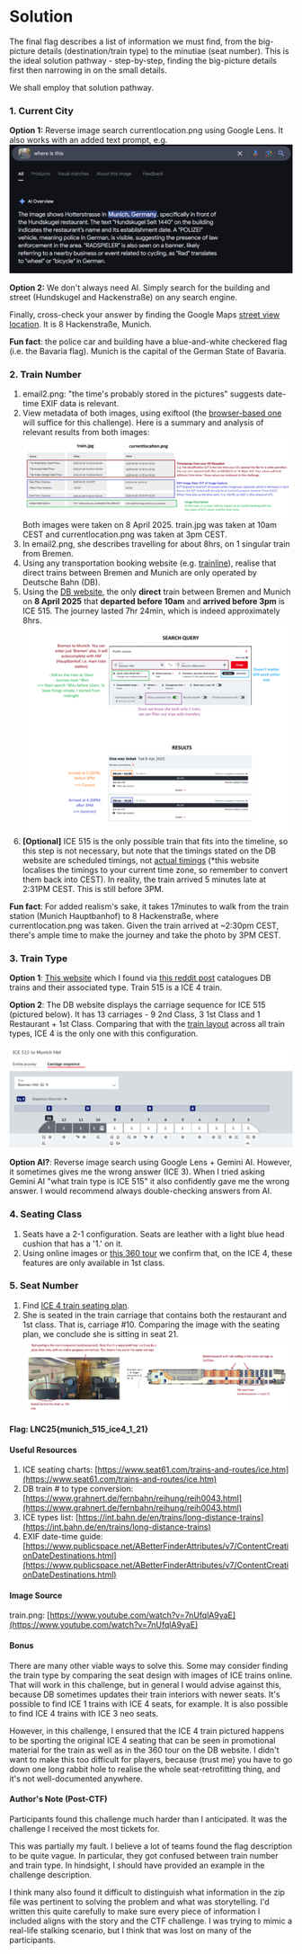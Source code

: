 # Solution

The final flag describes a list of information we must find, from the big-picture details (destination/train type) to the minutiae (seat number). This is the ideal solution pathway - step-by-step, finding the big-picture details first then narrowing in on the small details.

We shall employ that solution pathway.

### 1. Current City
**Option 1:** Reverse image search currentlocation.png using Google Lens. It also works with an added text prompt, e.g.
![img0](./image0.png)

**Option 2:** We don't always need AI. Simply search for the building and street (Hundskugel and Hackenstraße) on any search engine. 

Finally, cross-check your answer by finding the Google Maps [street view location](https://maps.app.goo.gl/36hX3YmYh2g3oRjU9). It is 8 Hackenstraße, Munich.

**Fun fact**: the police car and building have a blue-and-white checkered flag (i.e. the Bavaria flag). Munich is the capital of the German State of Bavaria.

### 2. Train Number
1. email2.png: "the time's probably stored in the pictures" suggests date-time EXIF data is relevant.
2. View metadata of both images, using exiftool (the [browser-based one](https://exif.tools/) will suffice for this challenge). Here is a summary and analysis of relevant results from both images: ![img1](./image1.png) Both images were taken on 8 April 2025. train.jpg was taken  at 10am CEST and currentlocation.png was taken at 3pm CEST.
3. In email2.png, she describes travelling for about 8hrs, on 1 singular train from Bremen.
4. Using any transportation booking website (e.g. [trainline](https://www.thetrainline.com/)), realise that direct trains between Bremen and Munich are only operated by Deutsche Bahn (DB).
5. Using the [DB website](https://www.bahn.de/), the only **direct** train between Bremen and Munich on **8 April 2025** that **departed before 10am** and **arrived before 3pm** is ICE 515. The journey lasted 7hr 24min, which is indeed approximately 8hrs.![img2](./image2.png)
6. **[Optional]** ICE 515 is the only possible train that fits into the timeline, so this step is not necessary, but note that the timings stated on the DB website are scheduled timings, not [actual timings](https://bahn.expert/details/ICE%20515/j/20250408-108f3d17-8f18-32bd-8175-6d92425bf41d) (*this website localises the timings to your current time zone, so remember to convert them back into CEST). In reality, the train arrived 5 minutes late at 2:31PM CEST. This is still before 3PM.


**Fun fact**: For added realism's sake, it takes 17minutes to walk from the train station (Munich Hauptbanhof) to 8 Hackenstraße, where currentlocation.png was taken. Given the train arrived at ~2:30pm CEST, there's ample time to make the journey and take the photo by 3PM CEST.

### 3. Train Type
**Option 1**: [This website](https://www.grahnert.de/fernbahn/reihung/reih0043.html) which I found via [this reddit post](https://www.reddit.com/r/germany/comments/w9p22c/how_can_i_identify_the_type_of_ice_im_traveling/) catalogues DB trains and their associated type. Train 515 is a ICE 4 train.

**Option 2**: The DB website displays the carriage sequence for ICE 515 (pictured below). It has 13 carriages - 9 2nd Class, 3 1st Class and 1 Restaurant + 1st Class. Comparing that with the [train layout](https://www.seat61.com/trains-and-routes/ice.htm) across all train types, ICE 4 is the only one with this configuration.

![img3](./image3.png)


**Option AI?**: Reverse image search using Google Lens + Gemini AI. However, it sometimes gives me the wrong answer (ICE 3). When I tried asking Gemini AI "what train type is ICE 515" it also confidently gave me the wrong answer. I would recommend always double-checking answers from AI.

### 4. Seating Class
1. Seats have a 2-1 configuration. Seats are leather with a light blue head cushion that has a '1.' on it. 
2. Using online images or [this 360 tour](https://ecm-mediathek-cdn.deutschebahn.com/cdnecmamination/db121508/445991/animation/index.html) we confirm that, on the ICE 4, these features are only available in 1st class.

### 5. Seat Number
1. Find [ICE 4 train seating plan](https://www.seat61.com/reference/trainseatplans/ICE4.pdf).
2. She is seated in the train carriage that contains both the restaurant and 1st class. That is, carriage #10. Comparing the image with the seating plan, we conclude she is sitting in seat 21.
![img4](./image4.png)


**Flag: LNC25{munich_515_ice4_1_21}**  

#### Useful Resources
1. ICE seating charts: [https://www.seat61.com/trains-and-routes/ice.htm](https://www.seat61.com/trains-and-routes/ice.htm)
2. DB train # to type conversion: [https://www.grahnert.de/fernbahn/reihung/reih0043.html](https://www.grahnert.de/fernbahn/reihung/reih0043.html)
3. ICE types list: [https://int.bahn.de/en/trains/long-distance-trains](https://int.bahn.de/en/trains/long-distance-trains)
4. EXIF date-time guide: [https://www.publicspace.net/ABetterFinderAttributes/v7/ContentCreationDateDestinations.html](https://www.publicspace.net/ABetterFinderAttributes/v7/ContentCreationDateDestinations.html)

#### Image Source
train.png: [https://www.youtube.com/watch?v=7nUfqlA9yaE](https://www.youtube.com/watch?v=7nUfqlA9yaE)

#### Bonus
There are many other viable ways to solve this. Some may consider finding the train type by comparing the seat design with images of ICE trains online. That will work in this challenge, but in general I would advise against this, because DB sometimes updates their train interiors with newer seats. It's possible to find ICE 1 trains with ICE 4 seats, for example. It is also possible to find ICE 4 trains with ICE 3 neo seats.  

However, in this challenge, I ensured that the ICE 4 train pictured happens to be sporting the original ICE 4 seating that can be seen in promotional material for the train as well as in the 360 tour on the DB website. I didn't want to make this too difficult for players, because (trust me) you have to go down one long rabbit hole to realise the whole seat-retrofitting thing, and it's not well-documented anywhere.

#### Author's Note (Post-CTF)
Participants found this challenge much harder than I anticipated. It was the challenge I received the most tickets for.

This was partially my fault. I believe a lot of teams found the flag description to be quite vague. In particular, they got confused between train number and train type. In hindsight, I should have provided an example in the challenge description.

I think many also found it difficult to distinguish what information in the zip file was pertinent to solving the problem and what was storytelling. I'd written this quite carefully to make sure every piece of information I included aligns with the story and the CTF challenge. I was trying to mimic a real-life stalking scenario, but I think that was lost on many of the participants.